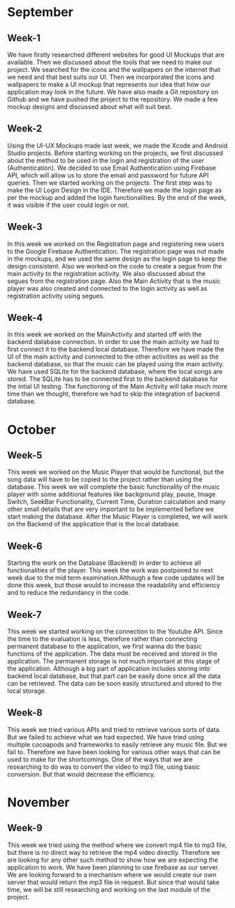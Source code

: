 # September

## Week-1

We have firstly researched different websites for good UI Mockups that are available. Then we discussed about the tools that we need to make our project. We searched for the icons and the wallpapers on the internet that we need and that best suits our UI. Then we incorporated the icons and wallpapers to make a UI mockup that represents our idea that how our application may look in the future. We have also made a Git repository on Github and we have pushed the project to the repository. We made a few mockup designs and discussed about what will suit best.

## Week-2

Using the UI-UX Mockups made last week, we made the Xcode and Android Studio projects. Before starting working on the projects, we first discussed about the method to be used in the login and registration of the user (Authentication). We decided to use Email Authentication using Firebase API, which will allow us to store the email and password for future API queries. Then we started working on the projects. The first step was to make the UI Login Design in the IDE. Therefore we made the login page as per the mockup and added the login functionalities. By the end of the week, it was visible if the user could login or not.

## Week-3

In this week we worked on the Registration page and registering new users to the Google Firebase Authentication. The registration page was not made in the mockups, and we used the same design as the login page to keep the design consistent. Also we worked on the code to create a segue from the main activity to the registration activity. We also discussed about the segues from the registration page. Also the Main Activity that is the music player was also created and connected to the login activity as well as registration activity using segues.

## Week-4

In this week we worked on the MainActivity and started off with the backend database connection. In order to use the main activity we had to first connect it to the backend local database. Therefore we have made the UI of the main activity and connected to the other activities as well as the backend database, so that the music can be played using the main activity. We have used SQLite for the backend database, where the local songs are stored. The SQLite has to be connected first to the backend database for the intial UI testing. The functioning of the Main Activity will take much more time than we thought, therefore we had to skip the integration of backend database.

# October

## Week-5

This week we worked on the Music Player that would be functional, but the song data will have to be copied to the project rather than using the database. This week we will complete the basic functionality of the music player with some additional features like background play, pause, Image Switch, SeekBar Functionality, Current Time, Duration calculation and many other small details that are very important to be implemented before we start making the database. After the Music Player is completed, we will work on the Backend of the application that is the local database.

## Week-6

Starting the work on the Database (Backend) in order to achieve all functionalities of the player. This week the work was postponed to next week due to the mid term examination.Although a few code updates will be done this week, but those would to increase the readability and efficiency and to reduce the redundancy in the code.

## Week-7

This week we started working on the connection to the Youtube API. Since the time to the evaluation is less, therefore rather than connecting permanent database to the application, we first wanna do the basic functions of the application. The data must be received and stored in the application. The permanent storage is not much important at this stage of the application. Although a big part of application includes storing into backend local database, but that part can be easily done once all the data can be retrieved. The data can be soon easily structured and stored to the local storage.

## Week-8

This week we tried various APIs and tried to retrieve various sorts of data. But we failed to achieve what we had expected. We have tried using multiple cocoapods and frameworks to easily retrieve any music file. But we fail to. Therefore we have been looking for various other ways that can be used to make for the shortcomings. One of the ways that we are researching to do was to convert the video to mp3 file, using basic conversion. But that would decrease the efficiency.

# November

## Week-9

This week we tried using the method where we convert mp4 file to mp3 file, but there is no direct way to retrieve the mp4 video directly. Therefore we are looking for any other such method to show how we are expecting the application to work. We have been planning to use firebase as our server. We are looking forward to a mechanism where we would create our own server that would return the mp3 file in request. But since that would take time, we will be still researching and working on the last module of the project.
